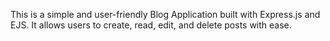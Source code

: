 This is a simple and user-friendly Blog Application built with Express.js and EJS. It allows users to create, read, edit, and delete posts with ease. 
